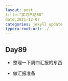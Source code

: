 ```yaml
---
layout: post
title:"实习日记88"
date:2021-12-07
categories: jekyll update
typora-root-url: ./
---
```


## Day89

- 整理一下周四汇报的东西

- 做汇报准备

  